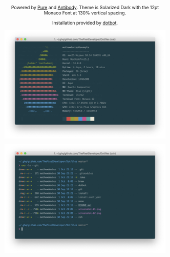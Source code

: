 <p align="center">Powered by <a href="https://github.com/sindresorhus/pure">Pure</a> and <a href="https://getantibody.github.io">Antibody</a>. Theme is Solarized Dark with the 12pt Monaco Font at 130% vertical spacing.</p>
<p align="center">Installation provided by <a href="https://github.com/anishathalye/dotbot">dotbot</a>.</p>


<p align="center"><img src="screenshot-01.png" alt="Neofetch output in the solarized dark theme"></p>
<p align="center"><img src="screenshot-02.png" alt="Git repository with the branch name and status after the path"></p>
